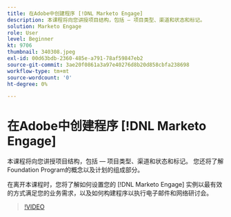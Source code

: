 ```yaml
---
title: 在Adobe中创建程序 [!DNL Marketo Engage]
description: 本课程将向您讲授项目结构，包括 — 项目类型、渠道和状态和标记。
solution: Marketo Engage
role: User
level: Beginner
kt: 9706
thumbnail: 340308.jpeg
exl-id: 00d63bdb-2360-485e-a791-78af59847eb2
source-git-commit: 3ae20f0861a3a97e40276d8b20d858cbfa238698
workflow-type: tm+mt
source-wordcount: '0'
ht-degree: 0%

---
```


# 在Adobe中创建程序 [!DNL Marketo Engage]

本课程将向您讲授项目结构，包括 — 项目类型、渠道和状态和标记。 您还将了解Foundation Program的概念以及计划的组成部分。

在离开本课程时，您将了解如何设置您的 [!DNL Marketo Engage] 实例以最有效的方式满足您的业务需求，以及如何构建程序以执行电子邮件和网络研讨会。

>[!VIDEO](https://video.tv.adobe.com/v/340308/?quality=12&learn=on)
